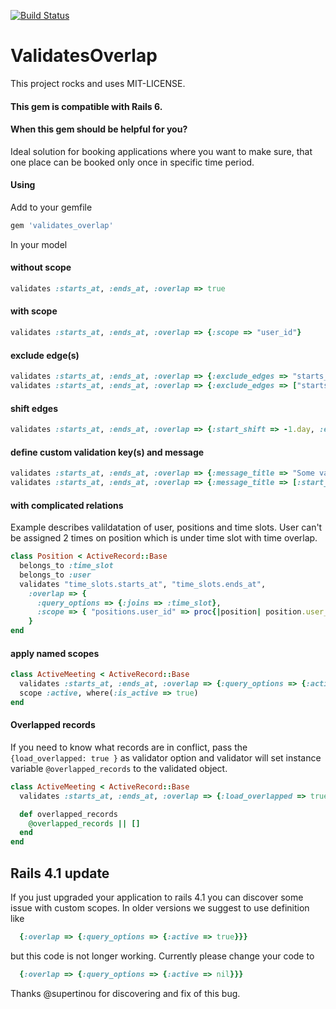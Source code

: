 [![Build Status](https://secure.travis-ci.org/robinbortlik/validates_overlap.png?branch=master)](https://secure.travis-ci.org/robinbortlik/validates_overlap)

# ValidatesOverlap

This project rocks and uses MIT-LICENSE.

#### This gem is compatible with Rails 6.

#### When this gem should be helpful for you?
Ideal solution for booking applications where you want to make sure, that one place can be booked only once in specific time period.

#### Using

Add to your gemfile

```ruby
gem 'validates_overlap'
```

In your model

#### without scope

```ruby
validates :starts_at, :ends_at, :overlap => true
```

#### with scope

```ruby
validates :starts_at, :ends_at, :overlap => {:scope => "user_id"}
```

#### exclude edge(s)

```ruby
validates :starts_at, :ends_at, :overlap => {:exclude_edges => "starts_at"}
validates :starts_at, :ends_at, :overlap => {:exclude_edges => ["starts_at", "ends_at"]}
```

#### shift edges

```ruby
validates :starts_at, :ends_at, :overlap => {:start_shift => -1.day, :end_shift => 1.day}
```

#### define custom validation key(s) and message

```ruby
validates :starts_at, :ends_at, :overlap => {:message_title => "Some validation title", :message_content => "Some validation message"}
validates :starts_at, :ends_at, :overlap => {:message_title => [:start_at, :end_at], :message_content => "Some validation message"}
```

#### with complicated relations

Example describes valildatation of user, positions and time slots.
User can't be assigned 2 times on position which is under time slot with time overlap.

```ruby
class Position < ActiveRecord::Base
  belongs_to :time_slot
  belongs_to :user
  validates "time_slots.starts_at", "time_slots.ends_at",
    :overlap => {
      :query_options => {:joins => :time_slot},
      :scope => { "positions.user_id" => proc{|position| position.user_id} }
    }
end
```

#### apply named scopes

```ruby
class ActiveMeeting < ActiveRecord::Base
  validates :starts_at, :ends_at, :overlap => {:query_options => {:active => nil}}
  scope :active, where(:is_active => true)
end
```

#### Overlapped records
If you need to know what records are in conflict, pass the `{load_overlapped: true }` as validator option and validator will set instance variable `@overlapped_records` to the validated object.

```ruby
class ActiveMeeting < ActiveRecord::Base
  validates :starts_at, :ends_at, :overlap => {:load_overlapped => true}

  def overlapped_records
    @overlapped_records || []
  end
end

```

## Rails 4.1 update

If you just upgraded your application to rails 4.1 you can discover some issue with custom scopes. In older versions we suggest to use definition like

```ruby
  {:overlap => {:query_options => {:active => true}}}
```

but this code is not longer working. Currently please change your code to

```ruby
  {:overlap => {:query_options => {:active => nil}}}
```
Thanks @supertinou for discovering and fix of this bug.
